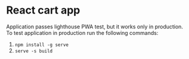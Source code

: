 # React cart app

Application passes lighthouse PWA test, but it works only in production. \
To test application in production run the following commands: 
1. `npm install -g serve`
2. `serve -s build`
